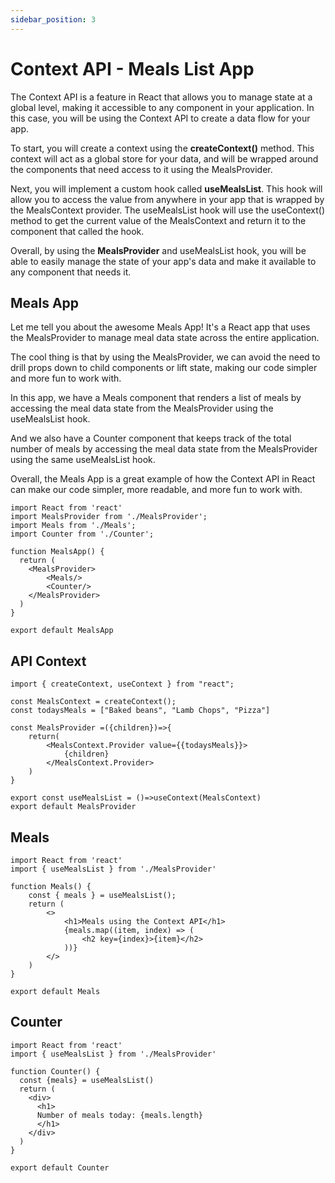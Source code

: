 ```yaml
---
sidebar_position: 3
---
```


# Context API - Meals List App

The Context API is a feature in React that allows you to manage state at a global level, making it accessible to any component in your application. In this case, you will be using the Context API to create a data flow for your app.

To start, you will create a context using the **createContext()** method. This context will act as a global store for your data, and will be wrapped around the components that need access to it using the MealsProvider.

Next, you will implement a custom hook called **useMealsList**. This hook will allow you to access the value from anywhere in your app that is wrapped by the MealsContext provider. The useMealsList hook will use the useContext() method to get the current value of the MealsContext and return it to the component that called the hook.

Overall, by using the **MealsProvider** and useMealsList hook, you will be able to easily manage the state of your app's data and make it available to any component that needs it.

## Meals App
Let me tell you about the awesome Meals App! It's a React app that uses the MealsProvider to manage meal data state across the entire application.

The cool thing is that by using the MealsProvider, we can avoid the need to drill props down to child components or lift state, making our code simpler and more fun to work with.

In this app, we have a Meals component that renders a list of meals by accessing the meal data state from the MealsProvider using the useMealsList hook.

And we also have a Counter component that keeps track of the total number of meals by accessing the meal data state from the MealsProvider using the same useMealsList hook.

Overall, the Meals App is a great example of how the Context API in React can make our code simpler, more readable, and more fun to work with.

```JSX
import React from 'react'
import MealsProvider from './MealsProvider';
import Meals from './Meals';
import Counter from './Counter';

function MealsApp() {
  return (
    <MealsProvider>
        <Meals/>
        <Counter/>
    </MealsProvider>
  )
}

export default MealsApp
```


## API Context
```JSX
import { createContext, useContext } from "react";

const MealsContext = createContext();
const todaysMeals = ["Baked beans", "Lamb Chops", "Pizza"]

const MealsProvider =({children})=>{
    return(
        <MealsContext.Provider value={{todaysMeals}}>
            {children}
        </MealsContext.Provider>
    )
}

export const useMealsList = ()=>useContext(MealsContext)
export default MealsProvider
```

## Meals
```JSX
import React from 'react'
import { useMealsList } from './MealsProvider'

function Meals() {
    const { meals } = useMealsList();
    return (
        <>
            <h1>Meals using the Context API</h1>
            {meals.map((item, index) => (
                <h2 key={index}>{item}</h2>
            ))}
        </>
    )
}

export default Meals
```

## Counter
```JSX
import React from 'react'
import { useMealsList } from './MealsProvider'

function Counter() {
  const {meals} = useMealsList()
  return (
    <div>
      <h1>
      Number of meals today: {meals.length}
      </h1>
    </div>
  )
}

export default Counter
```


